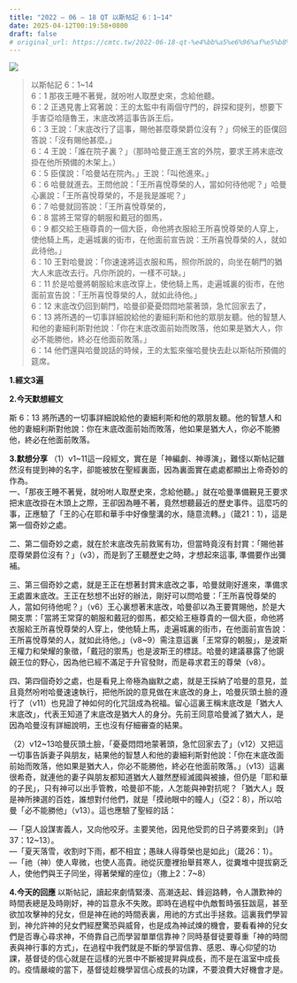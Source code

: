 ```yaml
---
title: "2022 – 06 – 18 QT 以斯帖記 6：1~14"
date: 2025-04-12T00:19:58+0800
draft: false
# original_url: https://cmtc.tw/2022-06-18-qt-%e4%bb%a5%e6%96%af%e5%b8%96%e8%a8%98-6%ef%bc%9a114
---
```


![](/images/qt.jpg)
> 以斯帖記 6：1\~14  
> 6：1 那夜王睡不著覺，就吩咐人取歷史來，念給他聽。  
> 6：2 正遇見書上寫著說：王的太監中有兩個守門的，辟探和提列，想要下手害亞哈隨魯王，末底改將這事告訴王后。  
> 6：3 王說：「末底改行了這事，賜他甚麼尊榮爵位沒有？」伺候王的臣僕回答說：「沒有賜他甚麼。」  
> 6：4 王說：「誰在院子裏？」（那時哈曼正進王宮的外院，要求王將末底改掛在他所預備的木架上。）  
> 6：5 臣僕說：「哈曼站在院內。」王說：「叫他進來。」  
> 6：6 哈曼就進去。王問他說：「王所喜悅尊榮的人，當如何待他呢？」哈曼心裏說：「王所喜悅尊榮的，不是我是誰呢？」  
> 6：7 哈曼就回答說：「王所喜悅尊榮的，  
> 6：8 當將王常穿的朝服和戴冠的御馬，  
> 6：9 都交給王極尊貴的一個大臣，命他將衣服給王所喜悅尊榮的人穿上，使他騎上馬，走遍城裏的街市，在他面前宣告說：王所喜悅尊榮的人，就如此待他。」  
> 6：10 王對哈曼說：「你速速將這衣服和馬，照你所說的，向坐在朝門的猶大人末底改去行。凡你所說的，一樣不可缺。」  
> 6：11 於是哈曼將朝服給末底改穿上，使他騎上馬，走遍城裏的街市，在他面前宣告說：「王所喜悅尊榮的人，就如此待他。」  
> 6：12 末底改仍回到朝門，哈曼卻憂憂悶悶地蒙著頭，急忙回家去了，  
> 6：13 將所遇的一切事詳細說給他的妻細利斯和他的眾朋友聽。他的智慧人和他的妻細利斯對他說：「你在末底改面前始而敗落，他如果是猶大人，你必不能勝他，終必在他面前敗落。」  
> 6：14 他們還與哈曼說話的時候，王的太監來催哈曼快去赴以斯帖所預備的筵席。

**1.經文3遍**

**2.今天默想經文**
  
斯 6：13 將所遇的一切事詳細說給他的妻細利斯和他的眾朋友聽。他的智慧人和他的妻細利斯對他說：你在末底改面前始而敗落，他如果是猶大人，你必不能勝他，終必在他面前敗落。

**3.默想分享**
（1）v1\~11這一段經文，實在是「神編劇、神導演」，難怪以斯帖記雖然沒有提到神的名字，卻能被放在聖經裏面，因為裏面實在處處都顯出上帝奇妙的作為。  
一、「那夜王睡不著覺，就吩咐人取歷史來，念給他聽。」就在哈曼準備覲見王要求把末底改掛在木頭上之際，王卻因為睡不著，竟然想聽最近的歷史事件。這麼巧的事，正應驗了「王的心在耶和華手中好像壟溝的水，隨意流轉。」（箴21：1），這是第一個奇妙之處。

二、第二個奇妙之處，就在於末底改先前救駕有功，但當時竟沒有封賞：「賜他甚麼尊榮爵位沒有？」（v3），而是到了王聽歷史之時，才想起來這事, 準備要作出彌補。

三、第三個奇妙之處，就是王正在想著封賞末底改之事，哈曼就剛好進來，準備求王處置末底改。王正在愁想不出好的辦法，剛好可以問哈曼：「王所喜悅尊榮的人，當如何待他呢？」（v6）王心裏想著末底改，哈曼卻以為王要賞賜他，於是大開支票：「當將王常穿的朝服和戴冠的御馬，都交給王極尊貴的一個大臣，命他將衣服給王所喜悅尊榮的人穿上，使他騎上馬，走遍城裏的街市，在他面前宣告說：王所喜悅尊榮的人，就如此待他。」（v8\~9）需注意這裏「王常穿的朝服」，是波斯王權力和榮耀的象徵，「戴冠的禦馬」也是波斯王的標誌。哈曼的建議暴露了他覬覦王位的野心，因為他已經不滿足于升官發財，而是尋求君王的尊榮（v8）。

四、第四個奇妙之處，也是看見上帝極為幽默之處，就是王採納了哈曼的意見，並且竟然吩咐哈曼速速執行，把他所說的意見做在末底改的身上，哈曼灰頭土臉的遵行了（v11）也見證了神如何的化咒詛成為祝福。留心這裏王稱末底改是「猶大人末底改」，代表王知道了末底改是猶大人的身分。先前王同意哈曼滅了猶大人，是因為哈曼沒有詳細說明，王也沒有仔細審查的結果。

（2）v12\~13哈曼灰頭土臉，「憂憂悶悶地蒙著頭，急忙回家去了」（v12）又把這一切事告訴妻子與朋友，結果他的智慧人和他的妻細利斯對他說：「你在末底改面前始而敗落，他如果是猶大人，你必不能勝他，終必在他面前敗落。」（v13）這裏很希奇，就連他的妻子與朋友都知道猶大人雖然歷經滅國與被擄，但仍是「耶和華的子民」，只有神可以出手管教，哈曼卻不能，人怎能與神對抗呢？「猶大人」既是神所揀選的百姓，誰想對付他們，就是「摸祂眼中的瞳人」（亞2：8），所以哈曼「必不能勝他」（v13）。這也應驗了聖經的話：

—「惡人設謀害義人，又向他咬牙。主要笑他，因見他受罰的日子將要來到」（詩37：12\~13）。  
—「夏天落雪，收割时下雨，都不相宜；愚昧人得尊榮也是如此」（箴26：1）。  
—「祂（神）使人卑微，也使人高貴。祂從灰塵裡抬舉貧寒人，從糞堆中提拔窮乏人，使他們與王子同坐，得著榮耀的座位」（撒上2：7\~8）

**4.今天的回應**
以斯帖記，讀起來劇情緊湊、高潮迭起、鋒迴路轉，令人讚歎神的時間表總是及時剛好，神的旨意永不失敗。即時在過程中仇敵暫時張狂跋扈，甚至欲加攻擊神的兒女，但是神在祂的時間表裏，用祂的方式出手拯救。這裏我們學習到，神允許神的兒女們經歷驚恐與威脅，也是成為神試煉的機會，要看看神的兒女們是否專心尋求神，不倚靠自己而學習單單信靠神？同時基督徒要尊重「神的時間表與神行事的方式」，在過程中我們就是不斷的學習信靠、感恩、專心仰望的功課，基督徒的信心就是在這樣的光景中不斷被提昇與成長，而不是在溫室中成長的。疫情嚴峻的當下，基督徒趁機學習信心成長的功課，不要浪費大好機會才是。
